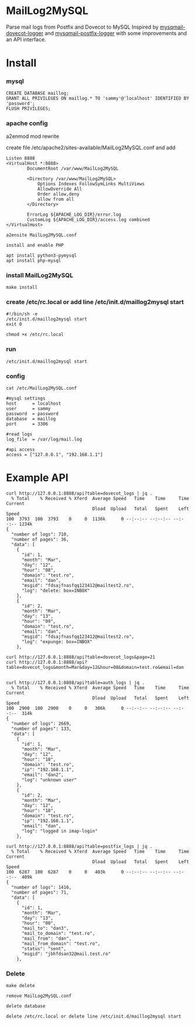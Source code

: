 # MailLog2MySQL
Parse mail logs from Postfix and Dovecot to MySQL
Inspired by [mysqmail-dovecot-logger](https://packages.debian.org/stable/mail/mysqmail-dovecot-logger) and [mysqmail-postfix-logger](https://packages.debian.org/sid/mysqmail-postfix-logger) with some improvements and an API interface.

# Install 

### mysql
```
CREATE DATABASE maillog;
GRANT ALL PRIVILEGES ON maillog.* TO 'sammy'@'localhost' IDENTIFIED BY 'password';
FLUSH PRIVILEGES;

```

### apache config
a2enmod mod rewrite

create file /etc/apache2/sites-available/MailLog2MySQL.conf and add
```
Listen 8888
<VirtualHost *:8888>
        DocumentRoot /var/www/MailLog2MySQL

        <Directory /var/www/MailLog2MySQL>
            Options Indexes FollowSymLinks MultiViews
            AllowOverride All
            Order allow,deny
            allow from all
        </Directory>

        ErrorLog ${APACHE_LOG_DIR}/error.log
        CustomLog ${APACHE_LOG_DIR}/access.log combined
</VirtualHost>
```
```
a2ensite MailLog2MySQL.conf
```

```
install and enable PHP
```

```
apt install python3-pymysql
apt install php-mysql
```

### install MailLog2MySQL
```
make install

```



### create /etc/rc.local or add line /etc/init.d/maillog2mysql start
```
#!/bin/sh -e
/etc/init.d/maillog2mysql start
exit 0
```
```
chmod +x /etc/rc.local
```

### run
```
/etc/init.d/maillog2mysql start
```

### config
```
cat /etc/MailLog2MySQL.conf

#mysql settings
host      = localhost
user      = sammy
password  = password
database  = maillog
port      = 3306
    
#read logs
log_file  = /var/log/mail.log

#api access
access = ["127.0.0.1", "192.168.1.1"]
```

# Example API
```
curl http://127.0.0.1:8888/api?table=dovecot_logs | jq .
  % Total    % Received % Xferd  Average Speed   Time    Time     Time  Current
                                 Dload  Upload   Total   Spent    Left  Speed
100  3793  100  3793    0     0  1136k      0 --:--:-- --:--:-- --:--:-- 1234k
{
  "number of logs": 710,
  "number of pages": 36,
  "data": [
    {
      "id": 1,
      "month": "Mar",
      "day": "12",
      "hour": "08",
      "domain": "test.ro",
      "email": "dan",
      "msgid": "fdsajfnasfqq123412@mailtest2.ro",
      "log": "delete: box=INBOX"
    },
    {
      "id": 2,
      "month": "Mar",
      "day": "13",
      "hour": "09",
      "domain": "test.ro",
      "email": "dan",
      "msgid": "fdsajfnasfqq123412@mailtest2.ro",
      "log": "expunge: box=INBOX"
    },

curl http://127.0.0.1:8888/api?table=dovecot_logs&page=21
curl http://127.0.0.1:8888/api?table=dovecot_logs&month=Mar&day=12&hour=08&domain=test.ro&email=dan


```
```
curl http://127.0.0.1:8888/api?table=auth_logs | jq .
  % Total    % Received % Xferd  Average Speed   Time    Time     Time  Current
                                 Dload  Upload   Total   Spent    Left  Speed
100  2900  100  2900    0     0   306k      0 --:--:-- --:--:-- --:--:--  314k
{
  "number of logs": 2669,
  "number of pages": 133,
  "data": [
    {
      "id": 1,
      "month": "Mar",
      "day": "12",
      "hour": "10",
      "domain": "test.ro",
      "ip": "192.168.1.1",
      "email": "dan2",
      "log": "unknown user"
    },
    {
      "id": 2,
      "month": "Mar",
      "day": "12",
      "hour": "10",
      "domain": "test.ro",
      "ip": "192.168.1.1",
      "email": "dan",
      "log": "logged in imap-login"
    },
```
```
curl http://127.0.0.1:8888/api?table=postfix_logs | jq .
  % Total    % Received % Xferd  Average Speed   Time    Time     Time  Current
                                 Dload  Upload   Total   Spent    Left  Speed
100  6287  100  6287    0     0   403k      0 --:--:-- --:--:-- --:--:--  409k
{
  "number of logs": 1416,
  "number of pages": 71,
  "data": [
    {
      "id": 1,
      "month": "Mar",
      "day": "13",
      "hour": "00",
      "mail_to": "dan3",
      "mail_to_domain": "test.ro",
      "mail_from": "dan",
      "mail_from_domain": "test.ro",
      "status": "sent",
      "msgid": "jbhfdsan32@mail.test.ro"
    },

```

### Delete


```
make delete

remove MailLog2MySQL.conf

delete database

delete /etc/rc.local or delete line /etc/init.d/maillog2mysql start
```